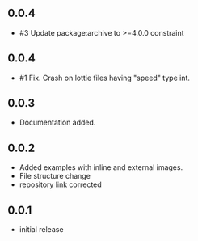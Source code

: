 ## 0.0.4

* #3 Update package:archive to >=4.0.0 constraint

## 0.0.4

* #1 Fix. Crash on lottie files having "speed" type int.

## 0.0.3

* Documentation added.

## 0.0.2

* Added examples with inline and external images.
* File structure change
* repository link corrected

## 0.0.1

* initial release
